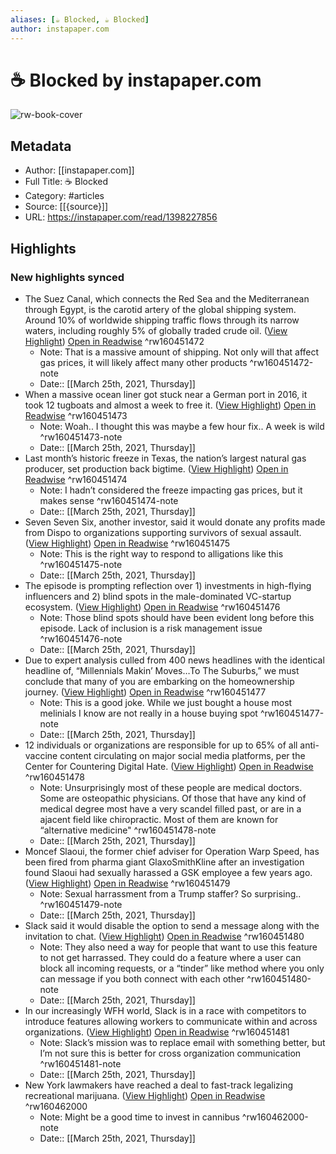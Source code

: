 ```yaml
---
aliases: [☕️ Blocked, ☕️ Blocked]
author: instapaper.com
---
```

# ☕️ Blocked by instapaper.com

![rw-book-cover](https://readwise-assets.s3.amazonaws.com/static/images/article4.6bc1851654a0.png)

## Metadata
- Author: [[instapaper.com]]
- Full Title: ☕️ Blocked
- Category: #articles
- Source: [[{source}]]
- URL: https://instapaper.com/read/1398227856

## Highlights
### New highlights synced
- The Suez Canal, which connects the Red Sea and the Mediterranean through Egypt, is the carotid artery of the global shipping system. Around 10% of worldwide shipping traffic flows through its narrow waters, including roughly 5% of globally traded crude oil. ([View Highlight](https://instapaper.com/read/1398227856/15905803)) [Open in Readwise](https://readwise.io/open/160451472) ^rw160451472
    - Note: That is a massive amount of shipping. Not only will that affect gas prices, it will likely affect many other products ^rw160451472-note
    - Date:: [[March 25th, 2021, Thursday]]
- When a massive ocean liner got stuck near a German port in 2016, it took 12 tugboats and almost a week to free it. ([View Highlight](https://instapaper.com/read/1398227856/15905816)) [Open in Readwise](https://readwise.io/open/160451473) ^rw160451473
    - Note: Woah.. I thought this was maybe a few hour fix.. A week is wild ^rw160451473-note
    - Date:: [[March 25th, 2021, Thursday]]
- Last month’s historic freeze in Texas, the nation’s largest natural gas producer, set production back bigtime. ([View Highlight](https://instapaper.com/read/1398227856/15905846)) [Open in Readwise](https://readwise.io/open/160451474) ^rw160451474
    - Note: I hadn’t considered the freeze impacting gas prices, but it makes sense ^rw160451474-note
    - Date:: [[March 25th, 2021, Thursday]]
- Seven Seven Six, another investor, said it would donate any profits made from Dispo to organizations supporting survivors of sexual assault. ([View Highlight](https://instapaper.com/read/1398227856/15905860)) [Open in Readwise](https://readwise.io/open/160451475) ^rw160451475
    - Note: This is the right way to respond to alligations like this ^rw160451475-note
    - Date:: [[March 25th, 2021, Thursday]]
- The episode is prompting reflection over 1) investments in high-flying influencers and 2) blind spots in the male-dominated VC-startup ecosystem. ([View Highlight](https://instapaper.com/read/1398227856/15905862)) [Open in Readwise](https://readwise.io/open/160451476) ^rw160451476
    - Note: Those blind spots should have been evident long before this episode. Lack of inclusion is a risk management issue ^rw160451476-note
    - Date:: [[March 25th, 2021, Thursday]]
- Due to expert analysis culled from 400 news headlines with the identical headline of, “Millennials Makin’ Moves…To The Suburbs,” we must conclude that many of you are embarking on the homeownership journey. ([View Highlight](https://instapaper.com/read/1398227856/15905874)) [Open in Readwise](https://readwise.io/open/160451477) ^rw160451477
    - Note: This is a good joke. While we just bought a house most melinials I know are not really in a house buying spot ^rw160451477-note
    - Date:: [[March 25th, 2021, Thursday]]
- 12 individuals or organizations are responsible for up to 65% of all anti-vaccine content circulating on major social media platforms, per the Center for Countering Digital Hate. ([View Highlight](https://instapaper.com/read/1398227856/15905888)) [Open in Readwise](https://readwise.io/open/160451478) ^rw160451478
    - Note: Unsurprisingly most of these people are medical doctors. Some are osteopathic physicians. Of those that have any kind of medical degree most have a very scandel filled past, or are in a ajacent field like chiropractic. Most of them are known for “alternative medicine" ^rw160451478-note
    - Date:: [[March 25th, 2021, Thursday]]
- Moncef Slaoui, the former chief adviser for Operation Warp Speed, has been fired from pharma giant GlaxoSmithKline after an investigation found Slaoui had sexually harassed a GSK employee a few years ago. ([View Highlight](https://instapaper.com/read/1398227856/15905954)) [Open in Readwise](https://readwise.io/open/160451479) ^rw160451479
    - Note: Sexual harrassment from a Trump staffer? So surprising.. ^rw160451479-note
    - Date:: [[March 25th, 2021, Thursday]]
- Slack said it would disable the option to send a message along with the invitation to chat. ([View Highlight](https://instapaper.com/read/1398227856/15906131)) [Open in Readwise](https://readwise.io/open/160451480) ^rw160451480
    - Note: They also need a way for people that want to use this feature to not get harrassed. They could do a feature where a user can block all incoming requests, or a “tinder” like method where you only can message if you both connect with each other ^rw160451480-note
    - Date:: [[March 25th, 2021, Thursday]]
- In our increasingly WFH world, Slack is in a race with competitors to introduce features allowing workers to communicate within and across organizations. ([View Highlight](https://instapaper.com/read/1398227856/15906144)) [Open in Readwise](https://readwise.io/open/160451481) ^rw160451481
    - Note: Slack’s mission was to replace email with something better, but I’m not sure this is better for cross organization communication ^rw160451481-note
    - Date:: [[March 25th, 2021, Thursday]]
- New York lawmakers have reached a deal to fast-track legalizing recreational marijuana. ([View Highlight](https://instapaper.com/read/1398227856/15906211)) [Open in Readwise](https://readwise.io/open/160462000) ^rw160462000
    - Note: Might be a good time to invest in cannibus ^rw160462000-note
    - Date:: [[March 25th, 2021, Thursday]]
